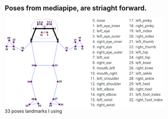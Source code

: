 ## Poses from mediapipe, are striaght forward.
<img src="/misc/edited_33_pose.png" />
33 poses landmarks I using
